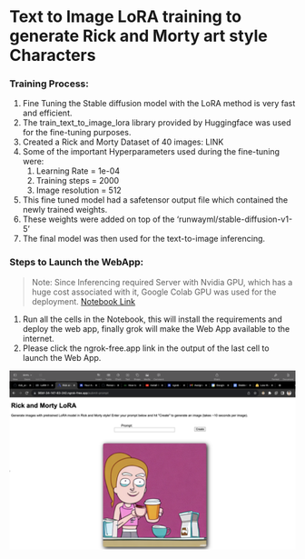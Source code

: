 # Text to Image LoRA training to generate Rick and Morty art style Characters

### Training Process:
1. Fine Tuning the Stable diffusion model with the LoRA method is very fast and efficient.
2. The train_text_to_image_lora library provided by Huggingface was used for the fine-tuning purposes.
3. Created a Rick and Morty Dataset of 40 images: LINK
4. Some of the important Hyperparameters used during the fine-tuning were:
   1. Learning Rate = 1e-04
   1. Training steps = 2000
   1. Image resolution = 512
5. This fine tuned model had a safetensor output file which contained the newly trained weights.
6. These weights were added on top of the ‘runwayml/stable-diffusion-v1-5’
7. The final model was then used for the text-to-image inferencing.

### Steps to Launch the WebApp:
>Note: Since Inferencing required Server with Nvidia GPU, which has a huge cost associated with it, Google Colab GPU was used for the deployment.
[Notebook Link](https://colab.research.google.com/drive/10pos1pk3Cg2wNO0rBgbTbtdDCZ5bJ7lL#scrollTo=V17OK-Wuognf)

1. Run all the cells in the Notebook, this will install the requirements and deploy the web app, finally grok will make the Web App available to the internet.
2. Please click the ngrok-free.app link in the output of the last cell to launch the Web App.

![Screenshot of Web App](https://github.com/qwerty-aditya/rick_and_morty_LoRA/blob/main/Screenshot%202023-09-02%20at%207.10.58%20PM.png)
